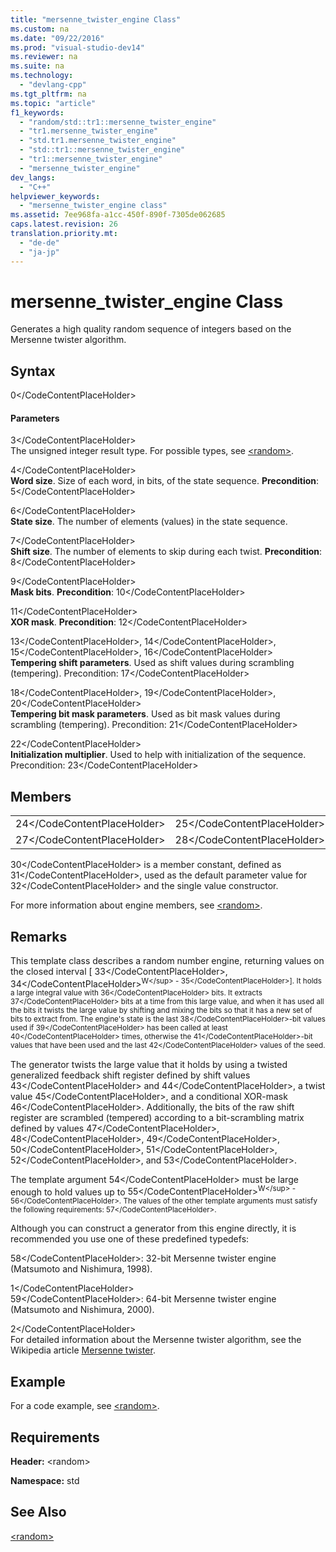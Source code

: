```yaml
---
title: "mersenne_twister_engine Class"
ms.custom: na
ms.date: "09/22/2016"
ms.prod: "visual-studio-dev14"
ms.reviewer: na
ms.suite: na
ms.technology: 
  - "devlang-cpp"
ms.tgt_pltfrm: na
ms.topic: "article"
f1_keywords: 
  - "random/std::tr1::mersenne_twister_engine"
  - "tr1.mersenne_twister_engine"
  - "std.tr1.mersenne_twister_engine"
  - "std::tr1::mersenne_twister_engine"
  - "tr1::mersenne_twister_engine"
  - "mersenne_twister_engine"
dev_langs: 
  - "C++"
helpviewer_keywords: 
  - "mersenne_twister_engine class"
ms.assetid: 7ee968fa-a1cc-450f-890f-7305de062685
caps.latest.revision: 26
translation.priority.mt: 
  - "de-de"
  - "ja-jp"
---
```

# mersenne_twister_engine Class
Generates a high quality random sequence of integers based on the Mersenne twister algorithm.  
  
## Syntax  
  
<CodeContentPlaceHolder>0\</CodeContentPlaceHolder>  
#### Parameters  
 <CodeContentPlaceHolder>3\</CodeContentPlaceHolder>  
 The unsigned integer result type. For possible types, see [\<random>](../vs140/-random-.md).  
  
 <CodeContentPlaceHolder>4\</CodeContentPlaceHolder>  
 **Word size**. Size of each word, in bits, of the state sequence.                         **Precondition**: <CodeContentPlaceHolder>5\</CodeContentPlaceHolder>  
  
 <CodeContentPlaceHolder>6\</CodeContentPlaceHolder>  
 **State size**. The number of elements (values) in the state sequence.  
  
 <CodeContentPlaceHolder>7\</CodeContentPlaceHolder>  
 **Shift size**. The number of elements to skip during each twist.                         **Precondition**: <CodeContentPlaceHolder>8\</CodeContentPlaceHolder>  
  
 <CodeContentPlaceHolder>9\</CodeContentPlaceHolder>  
 **Mask bits**.                         **Precondition**: <CodeContentPlaceHolder>10\</CodeContentPlaceHolder>  
  
 <CodeContentPlaceHolder>11\</CodeContentPlaceHolder>  
 **XOR mask**.                         **Precondition**: <CodeContentPlaceHolder>12\</CodeContentPlaceHolder>  
  
 <CodeContentPlaceHolder>13\</CodeContentPlaceHolder>, <CodeContentPlaceHolder>14\</CodeContentPlaceHolder>, <CodeContentPlaceHolder>15\</CodeContentPlaceHolder>, <CodeContentPlaceHolder>16\</CodeContentPlaceHolder>  
 **Tempering shift parameters**. Used as shift values during scrambling (tempering). Precondition: <CodeContentPlaceHolder>17\</CodeContentPlaceHolder>  
  
 <CodeContentPlaceHolder>18\</CodeContentPlaceHolder>, <CodeContentPlaceHolder>19\</CodeContentPlaceHolder>, <CodeContentPlaceHolder>20\</CodeContentPlaceHolder>  
 **Tempering bit mask parameters**. Used as bit mask values during scrambling (tempering). Precondition: <CodeContentPlaceHolder>21\</CodeContentPlaceHolder>  
  
 <CodeContentPlaceHolder>22\</CodeContentPlaceHolder>  
 **Initialization multiplier**. Used to help with initialization of the sequence. Precondition: <CodeContentPlaceHolder>23\</CodeContentPlaceHolder>  
  
## Members  
  
||||  
|-|-|-|  
|<CodeContentPlaceHolder>24\</CodeContentPlaceHolder>|<CodeContentPlaceHolder>25\</CodeContentPlaceHolder>|<CodeContentPlaceHolder>26\</CodeContentPlaceHolder>|  
|<CodeContentPlaceHolder>27\</CodeContentPlaceHolder>|<CodeContentPlaceHolder>28\</CodeContentPlaceHolder>|<CodeContentPlaceHolder>29\</CodeContentPlaceHolder>|  
  
 <CodeContentPlaceHolder>30\</CodeContentPlaceHolder> is a member constant, defined as <CodeContentPlaceHolder>31\</CodeContentPlaceHolder>, used as the default parameter value for <CodeContentPlaceHolder>32\</CodeContentPlaceHolder> and the single value constructor.  
  
 For more information about engine members, see [\<random>](../vs140/-random-.md).  
  
## Remarks  
 This template class describes a random number engine, returning values on the closed interval [ <CodeContentPlaceHolder>33\</CodeContentPlaceHolder>, <CodeContentPlaceHolder>34\</CodeContentPlaceHolder><sup>W\</sup> - <CodeContentPlaceHolder>35\</CodeContentPlaceHolder>]. It holds a large integral value with <CodeContentPlaceHolder>36\</CodeContentPlaceHolder> bits. It extracts <CodeContentPlaceHolder>37\</CodeContentPlaceHolder> bits at a time from this large value, and when it has used all the bits it twists the large value by shifting and mixing the bits so that it has a new set of bits to extract from. The engine's state is the last <CodeContentPlaceHolder>38\</CodeContentPlaceHolder>-bit values used if <CodeContentPlaceHolder>39\</CodeContentPlaceHolder> has been called at least <CodeContentPlaceHolder>40\</CodeContentPlaceHolder> times, otherwise the <CodeContentPlaceHolder>41\</CodeContentPlaceHolder>-bit values that have been used and the last <CodeContentPlaceHolder>42\</CodeContentPlaceHolder> values of the seed.  
  
 The generator twists the large value that it holds by using a twisted generalized feedback shift register defined by shift values <CodeContentPlaceHolder>43\</CodeContentPlaceHolder> and <CodeContentPlaceHolder>44\</CodeContentPlaceHolder>, a twist value <CodeContentPlaceHolder>45\</CodeContentPlaceHolder>, and a conditional XOR-mask <CodeContentPlaceHolder>46\</CodeContentPlaceHolder>. Additionally, the bits of the raw shift register are scrambled (tempered) according to a bit-scrambling matrix defined by values <CodeContentPlaceHolder>47\</CodeContentPlaceHolder>, <CodeContentPlaceHolder>48\</CodeContentPlaceHolder>, <CodeContentPlaceHolder>49\</CodeContentPlaceHolder>, <CodeContentPlaceHolder>50\</CodeContentPlaceHolder>, <CodeContentPlaceHolder>51\</CodeContentPlaceHolder>, <CodeContentPlaceHolder>52\</CodeContentPlaceHolder>, and <CodeContentPlaceHolder>53\</CodeContentPlaceHolder>.  
  
 The template argument <CodeContentPlaceHolder>54\</CodeContentPlaceHolder> must be large enough to hold values up to <CodeContentPlaceHolder>55\</CodeContentPlaceHolder><sup>W\</sup> - <CodeContentPlaceHolder>56\</CodeContentPlaceHolder>. The values of the other template arguments must satisfy the following requirements: <CodeContentPlaceHolder>57\</CodeContentPlaceHolder>.  
  
 Although you can construct a generator from this engine directly, it is recommended you use one of these predefined typedefs:  
  
 <CodeContentPlaceHolder>58\</CodeContentPlaceHolder>: 32-bit Mersenne twister engine (Matsumoto and Nishimura, 1998).  
  
<CodeContentPlaceHolder>1\</CodeContentPlaceHolder>  
 <CodeContentPlaceHolder>59\</CodeContentPlaceHolder>: 64-bit Mersenne twister engine (Matsumoto and Nishimura, 2000).  
  
<CodeContentPlaceHolder>2\</CodeContentPlaceHolder>  
 For detailed information about the Mersenne twister algorithm, see the Wikipedia article                 [Mersenne twister](http://go.microsoft.com/fwlink/?LinkId=402356).  
  
## Example  
 For a code example, see [\<random>](../vs140/-random-.md).  
  
## Requirements  
 **Header:** \<random>  
  
 **Namespace:** std  
  
## See Also  
 [\<random>](../vs140/-random-.md)